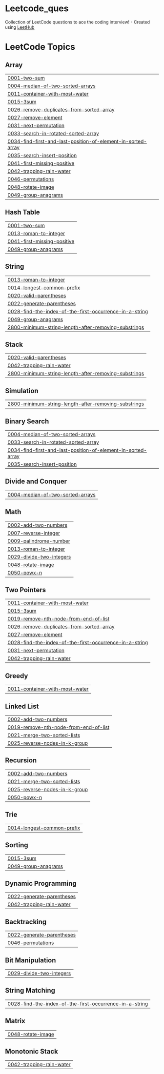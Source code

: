# Leetcode_ques
Collection of LeetCode questions to ace the coding interview! - Created using [LeetHub](https://github.com/QasimWani/LeetHub)

<!---LeetCode Topics Start-->
# LeetCode Topics
## Array
|  |
| ------- |
| [0001-two-sum](https://github.com/mayankbaliyan12/Leetcode_ques/tree/master/0001-two-sum) |
| [0004-median-of-two-sorted-arrays](https://github.com/mayankbaliyan12/Leetcode_ques/tree/master/0004-median-of-two-sorted-arrays) |
| [0011-container-with-most-water](https://github.com/mayankbaliyan12/Leetcode_ques/tree/master/0011-container-with-most-water) |
| [0015-3sum](https://github.com/mayankbaliyan12/Leetcode_ques/tree/master/0015-3sum) |
| [0026-remove-duplicates-from-sorted-array](https://github.com/mayankbaliyan12/Leetcode_ques/tree/master/0026-remove-duplicates-from-sorted-array) |
| [0027-remove-element](https://github.com/mayankbaliyan12/Leetcode_ques/tree/master/0027-remove-element) |
| [0031-next-permutation](https://github.com/mayankbaliyan12/Leetcode_ques/tree/master/0031-next-permutation) |
| [0033-search-in-rotated-sorted-array](https://github.com/mayankbaliyan12/Leetcode_ques/tree/master/0033-search-in-rotated-sorted-array) |
| [0034-find-first-and-last-position-of-element-in-sorted-array](https://github.com/mayankbaliyan12/Leetcode_ques/tree/master/0034-find-first-and-last-position-of-element-in-sorted-array) |
| [0035-search-insert-position](https://github.com/mayankbaliyan12/Leetcode_ques/tree/master/0035-search-insert-position) |
| [0041-first-missing-positive](https://github.com/mayankbaliyan12/Leetcode_ques/tree/master/0041-first-missing-positive) |
| [0042-trapping-rain-water](https://github.com/mayankbaliyan12/Leetcode_ques/tree/master/0042-trapping-rain-water) |
| [0046-permutations](https://github.com/mayankbaliyan12/Leetcode_ques/tree/master/0046-permutations) |
| [0048-rotate-image](https://github.com/mayankbaliyan12/Leetcode_ques/tree/master/0048-rotate-image) |
| [0049-group-anagrams](https://github.com/mayankbaliyan12/Leetcode_ques/tree/master/0049-group-anagrams) |
## Hash Table
|  |
| ------- |
| [0001-two-sum](https://github.com/mayankbaliyan12/Leetcode_ques/tree/master/0001-two-sum) |
| [0013-roman-to-integer](https://github.com/mayankbaliyan12/Leetcode_ques/tree/master/0013-roman-to-integer) |
| [0041-first-missing-positive](https://github.com/mayankbaliyan12/Leetcode_ques/tree/master/0041-first-missing-positive) |
| [0049-group-anagrams](https://github.com/mayankbaliyan12/Leetcode_ques/tree/master/0049-group-anagrams) |
## String
|  |
| ------- |
| [0013-roman-to-integer](https://github.com/mayankbaliyan12/Leetcode_ques/tree/master/0013-roman-to-integer) |
| [0014-longest-common-prefix](https://github.com/mayankbaliyan12/Leetcode_ques/tree/master/0014-longest-common-prefix) |
| [0020-valid-parentheses](https://github.com/mayankbaliyan12/Leetcode_ques/tree/master/0020-valid-parentheses) |
| [0022-generate-parentheses](https://github.com/mayankbaliyan12/Leetcode_ques/tree/master/0022-generate-parentheses) |
| [0028-find-the-index-of-the-first-occurrence-in-a-string](https://github.com/mayankbaliyan12/Leetcode_ques/tree/master/0028-find-the-index-of-the-first-occurrence-in-a-string) |
| [0049-group-anagrams](https://github.com/mayankbaliyan12/Leetcode_ques/tree/master/0049-group-anagrams) |
| [2800-minimum-string-length-after-removing-substrings](https://github.com/mayankbaliyan12/Leetcode_ques/tree/master/2800-minimum-string-length-after-removing-substrings) |
## Stack
|  |
| ------- |
| [0020-valid-parentheses](https://github.com/mayankbaliyan12/Leetcode_ques/tree/master/0020-valid-parentheses) |
| [0042-trapping-rain-water](https://github.com/mayankbaliyan12/Leetcode_ques/tree/master/0042-trapping-rain-water) |
| [2800-minimum-string-length-after-removing-substrings](https://github.com/mayankbaliyan12/Leetcode_ques/tree/master/2800-minimum-string-length-after-removing-substrings) |
## Simulation
|  |
| ------- |
| [2800-minimum-string-length-after-removing-substrings](https://github.com/mayankbaliyan12/Leetcode_ques/tree/master/2800-minimum-string-length-after-removing-substrings) |
## Binary Search
|  |
| ------- |
| [0004-median-of-two-sorted-arrays](https://github.com/mayankbaliyan12/Leetcode_ques/tree/master/0004-median-of-two-sorted-arrays) |
| [0033-search-in-rotated-sorted-array](https://github.com/mayankbaliyan12/Leetcode_ques/tree/master/0033-search-in-rotated-sorted-array) |
| [0034-find-first-and-last-position-of-element-in-sorted-array](https://github.com/mayankbaliyan12/Leetcode_ques/tree/master/0034-find-first-and-last-position-of-element-in-sorted-array) |
| [0035-search-insert-position](https://github.com/mayankbaliyan12/Leetcode_ques/tree/master/0035-search-insert-position) |
## Divide and Conquer
|  |
| ------- |
| [0004-median-of-two-sorted-arrays](https://github.com/mayankbaliyan12/Leetcode_ques/tree/master/0004-median-of-two-sorted-arrays) |
## Math
|  |
| ------- |
| [0002-add-two-numbers](https://github.com/mayankbaliyan12/Leetcode_ques/tree/master/0002-add-two-numbers) |
| [0007-reverse-integer](https://github.com/mayankbaliyan12/Leetcode_ques/tree/master/0007-reverse-integer) |
| [0009-palindrome-number](https://github.com/mayankbaliyan12/Leetcode_ques/tree/master/0009-palindrome-number) |
| [0013-roman-to-integer](https://github.com/mayankbaliyan12/Leetcode_ques/tree/master/0013-roman-to-integer) |
| [0029-divide-two-integers](https://github.com/mayankbaliyan12/Leetcode_ques/tree/master/0029-divide-two-integers) |
| [0048-rotate-image](https://github.com/mayankbaliyan12/Leetcode_ques/tree/master/0048-rotate-image) |
| [0050-powx-n](https://github.com/mayankbaliyan12/Leetcode_ques/tree/master/0050-powx-n) |
## Two Pointers
|  |
| ------- |
| [0011-container-with-most-water](https://github.com/mayankbaliyan12/Leetcode_ques/tree/master/0011-container-with-most-water) |
| [0015-3sum](https://github.com/mayankbaliyan12/Leetcode_ques/tree/master/0015-3sum) |
| [0019-remove-nth-node-from-end-of-list](https://github.com/mayankbaliyan12/Leetcode_ques/tree/master/0019-remove-nth-node-from-end-of-list) |
| [0026-remove-duplicates-from-sorted-array](https://github.com/mayankbaliyan12/Leetcode_ques/tree/master/0026-remove-duplicates-from-sorted-array) |
| [0027-remove-element](https://github.com/mayankbaliyan12/Leetcode_ques/tree/master/0027-remove-element) |
| [0028-find-the-index-of-the-first-occurrence-in-a-string](https://github.com/mayankbaliyan12/Leetcode_ques/tree/master/0028-find-the-index-of-the-first-occurrence-in-a-string) |
| [0031-next-permutation](https://github.com/mayankbaliyan12/Leetcode_ques/tree/master/0031-next-permutation) |
| [0042-trapping-rain-water](https://github.com/mayankbaliyan12/Leetcode_ques/tree/master/0042-trapping-rain-water) |
## Greedy
|  |
| ------- |
| [0011-container-with-most-water](https://github.com/mayankbaliyan12/Leetcode_ques/tree/master/0011-container-with-most-water) |
## Linked List
|  |
| ------- |
| [0002-add-two-numbers](https://github.com/mayankbaliyan12/Leetcode_ques/tree/master/0002-add-two-numbers) |
| [0019-remove-nth-node-from-end-of-list](https://github.com/mayankbaliyan12/Leetcode_ques/tree/master/0019-remove-nth-node-from-end-of-list) |
| [0021-merge-two-sorted-lists](https://github.com/mayankbaliyan12/Leetcode_ques/tree/master/0021-merge-two-sorted-lists) |
| [0025-reverse-nodes-in-k-group](https://github.com/mayankbaliyan12/Leetcode_ques/tree/master/0025-reverse-nodes-in-k-group) |
## Recursion
|  |
| ------- |
| [0002-add-two-numbers](https://github.com/mayankbaliyan12/Leetcode_ques/tree/master/0002-add-two-numbers) |
| [0021-merge-two-sorted-lists](https://github.com/mayankbaliyan12/Leetcode_ques/tree/master/0021-merge-two-sorted-lists) |
| [0025-reverse-nodes-in-k-group](https://github.com/mayankbaliyan12/Leetcode_ques/tree/master/0025-reverse-nodes-in-k-group) |
| [0050-powx-n](https://github.com/mayankbaliyan12/Leetcode_ques/tree/master/0050-powx-n) |
## Trie
|  |
| ------- |
| [0014-longest-common-prefix](https://github.com/mayankbaliyan12/Leetcode_ques/tree/master/0014-longest-common-prefix) |
## Sorting
|  |
| ------- |
| [0015-3sum](https://github.com/mayankbaliyan12/Leetcode_ques/tree/master/0015-3sum) |
| [0049-group-anagrams](https://github.com/mayankbaliyan12/Leetcode_ques/tree/master/0049-group-anagrams) |
## Dynamic Programming
|  |
| ------- |
| [0022-generate-parentheses](https://github.com/mayankbaliyan12/Leetcode_ques/tree/master/0022-generate-parentheses) |
| [0042-trapping-rain-water](https://github.com/mayankbaliyan12/Leetcode_ques/tree/master/0042-trapping-rain-water) |
## Backtracking
|  |
| ------- |
| [0022-generate-parentheses](https://github.com/mayankbaliyan12/Leetcode_ques/tree/master/0022-generate-parentheses) |
| [0046-permutations](https://github.com/mayankbaliyan12/Leetcode_ques/tree/master/0046-permutations) |
## Bit Manipulation
|  |
| ------- |
| [0029-divide-two-integers](https://github.com/mayankbaliyan12/Leetcode_ques/tree/master/0029-divide-two-integers) |
## String Matching
|  |
| ------- |
| [0028-find-the-index-of-the-first-occurrence-in-a-string](https://github.com/mayankbaliyan12/Leetcode_ques/tree/master/0028-find-the-index-of-the-first-occurrence-in-a-string) |
## Matrix
|  |
| ------- |
| [0048-rotate-image](https://github.com/mayankbaliyan12/Leetcode_ques/tree/master/0048-rotate-image) |
## Monotonic Stack
|  |
| ------- |
| [0042-trapping-rain-water](https://github.com/mayankbaliyan12/Leetcode_ques/tree/master/0042-trapping-rain-water) |
<!---LeetCode Topics End-->